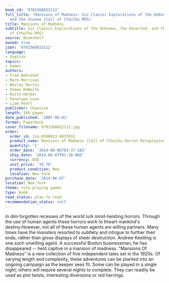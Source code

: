 ```yaml
---
book_id: '9781568822112'
full_title: 'Mansions of Madness: Six Classic Explorations of the Unknown, the Deserted,
  and the Insane (Call of Cthulhu RPG)'
title: Mansions of Madness
subtitle: Six Classic Explorations of the Unknown, the Deserted, and the Insane (Call
  of Cthulhu RPG)
source: Bookshelf
owned: true
isbn: '9781568822112'
language:
- English
topics:
- Games
authors:
- Fred Behrendt
- Mark Morrison
- Wesley Martin
- Shawn DeWolfe
- Keith Herber
- Penelope Love
- Liam Routt
publisher: Chaosium
length: 160 pages
date_published: '2007-06-01'
format: Paperback
cover_filename: 9781568822112.jpg
order:
  order_id: 114-0590813-0837032
  product_name: Mansions of Madness (Call of Cthulhu Horror Roleplaying, 1920s Era)
  quantity: '1'
  order_date: '2014-06-06T03:37:18Z'
  ship_date: '2014-06-07T01:16:00Z'
  currency: USD
  unit_price: '19.76'
  product_condition: New
  location: New York
purchase_date: '2014-06-07'
location: New York
theme: role-playing games
type: book
read_status: plan to read
recommendation_status: null
---
```

In dim forgotten recesses of the world lurk mind-twisting horrors. Through the use of human agents these horrors work to thwart mankind's destiny.However, not all of these human agents are willing partners. Many times have the monsters resorted to subtlety and intrigue to further their ends, rather than gross displays of sheer destruction.
Andrew Keetling is one such unwilling agent. A successful Boston businessman, he has disappeared -- held captive in a mansion of madness.
"Mansions Of Madness" is a new collection of five independent tales set in the 1920s. Of varying length and complexity, these adventures can be planted into an ongoing campaign as the keeper sees fit. Some can be played in a single night; others will require several nights to complete. They can readily be used as plot twists, interesting diversions or red herrings.

